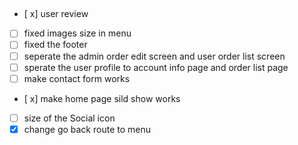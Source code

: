 ##

- [ x] user review
- [ ] fixed images size in menu
- [ ] fixed the footer
- [ ] seperate the admin order edit screen and user order list screen
- [ ] sperate the user profile to account info page and order list page
- [ ] make contact form works
- [ x] make home page sild show works
- [ ] size of the Social icon
- [x] change go back route to menu
